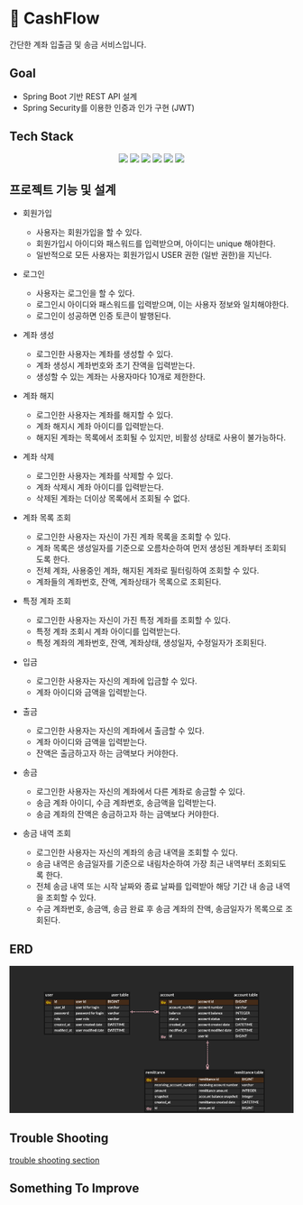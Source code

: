 # 💸 CashFlow

간단한 계좌 입출금 및 송금 서비스입니다.

## Goal
  - Spring Boot 기반 REST API 설계
  - Spring Security를 이용한 인증과 인가 구현 (JWT)

## Tech Stack
<div align=center> 
  <img src="https://img.shields.io/badge/java-007396?style=for-the-badge&logo=java&logoColor=white"> 
  <img src="https://img.shields.io/badge/springboot-6DB33F?style=for-the-badge&logo=springboot&logoColor=white">
  <img src="https://img.shields.io/badge/mysql-4479A1?style=for-the-badge&logo=mysql&logoColor=white"> 
  <img src="https://img.shields.io/badge/springsecurity-6DB33F?style=for-the-badge&logo=springboot&logoColor=white"> 
  <img src="https://img.shields.io/badge/docker-2496ED?style=for-the-badge&logo=docker&logoColor=white"> 
  <img src="https://img.shields.io/badge/git-F05032?style=for-the-badge&logo=git&logoColor=white">
</div>

## 프로젝트 기능 및 설계
- 회원가입
  - 사용자는 회원가입을 할 수 있다.
  - 회원가입시 아이디와 패스워드를 입력받으며, 아이디는 unique 해야한다.
  - 일반적으로 모든 사용자는 회원가입시 USER 권한 (일반 권한)을 지닌다.
- 로그인
  - 사용자는 로그인을 할 수 있다.
  - 로그인시 아이디와 패스워드를 입력받으며, 이는 사용자 정보와 일치해야한다.
  - 로그인이 성공하면 인증 토큰이 발행된다.
 
- 계좌 생성
  - 로그인한 사용자는 계좌를 생성할 수 있다.
  - 계좌 생성시 계좌번호와 초기 잔액을 입력받는다.
  - 생성할 수 있는 계좌는 사용자마다 10개로 제한한다.
- 계좌 해지
  - 로그인한 사용자는 계좌를 해지할 수 있다.
  - 계좌 해지시 계좌 아이디를 입력받는다.
  - 해지된 계좌는 목록에서 조회될 수 있지만, 비활성 상태로 사용이 불가능하다.
- 계좌 삭제
  - 로그인한 사용자는 계좌를 삭제할 수 있다.
  - 계좌 삭제시 계좌 아이디를 입력받는다.
  - 삭제된 계좌는 더이상 목록에서 조회될 수 없다.
 
- 계좌 목록 조회
  - 로그인한 사용자는 자신이 가진 계좌 목록을 조회할 수 있다.
  - 계좌 목록은 생성일자를 기준으로 오름차순하여 먼저 생성된 계좌부터 조회되도록 한다.
  - 전체 계좌, 사용중인 계좌, 해지된 계좌로 필터링하여 조회할 수 있다.
  - 계좌들의 계좌번호, 잔액, 계좌상태가 목록으로 조회된다.
- 특정 계좌 조회
  - 로그인한 사용자는 자신이 가진 특정 계좌를 조회할 수 있다.
  - 특정 계좌 조회시 계좌 아이디를 입력받는다.
  - 특정 계좌의 계좌번호, 잔액, 계좌상태, 생성일자, 수정일자가 조회된다.
 
- 입금
  - 로그인한 사용자는 자신의 계좌에 입금할 수 있다.
  - 계좌 아이디와 금액을 입력받는다.
- 출금
  - 로그인한 사용자는 자신의 계좌에서 출금할 수 있다.
  - 계좌 아이디와 금액을 입력받는다.
  - 잔액은 출금하고자 하는 금액보다 커야한다.

- 송금
  - 로그인한 사용자는 자신의 계좌에서 다른 계좌로 송금할 수 있다.
  - 송금 계좌 아이디, 수금 계좌번호, 송금액을 입력받는다.
  - 송금 계좌의 잔액은 송금하고자 하는 금액보다 커야한다.
- 송금 내역 조회
  - 로그인한 사용자는 자신의 계좌의 송금 내역을 조회할 수 있다.
  - 송금 내역은 송금일자를 기준으로 내림차순하여 가장 최근 내역부터 조회되도록 한다.
  - 전체 송금 내역 또는 시작 날짜와 종료 날짜를 입력받아 해당 기간 내 송금 내역을 조회할 수 있다.
  - 수금 계좌번호, 송금액, 송금 완료 후 송금 계좌의 잔액, 송금일자가 목록으로 조회된다.

## ERD
![ERD](doc/img/CashFlow.png)

## Trouble Shooting
[trouble shooting section](doc/TROUBLE_SHOOTING.md)

## Something To Improve

